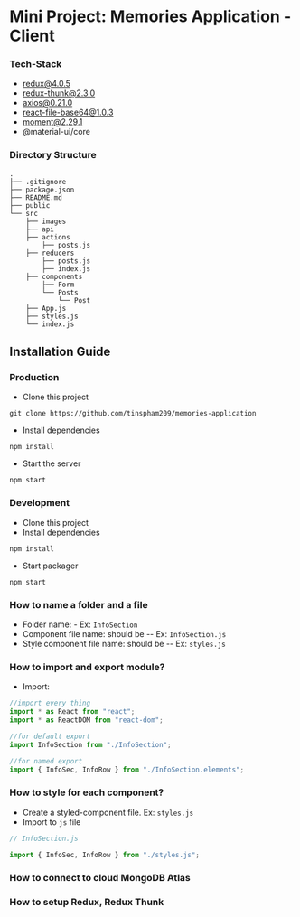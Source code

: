 # Mini Project: Memories Application - Client

### Tech-Stack

- redux@4.0.5
- redux-thunk@2.3.0
- axios@0.21.0
- react-file-base64@1.0.3
- moment@2.29.1
- @material-ui/core

### Directory Structure

```
.
├── .gitignore
├── package.json
├── README.md
├── public
└── src
    ├── images
    ├── api
    ├── actions
        ├── posts.js
    ├── reducers
        ├── posts.js
        ├── index.js
    ├── components
        ├── Form
        └── Posts
            └── Post
    ├── App.js
    ├── styles.js
    └── index.js
```

## Installation Guide

### Production

- Clone this project

```
git clone https://github.com/tinspham209/memories-application
```

- Install dependencies

```
npm install
```

- Start the server

```
npm start
```

### Development

- Clone this project
- Install dependencies

```
npm install
```

- Start packager

```
npm start
```

### How to name a folder and a file

- Folder name: - Ex: `InfoSection`
- Component file name: should be -- Ex: `InfoSection.js`
- Style component file name: should be -- Ex: `styles.js`

### How to import and export module?

- Import:

```js
//import every thing
import * as React from "react";
import * as ReactDOM from "react-dom";

//for default export
import InfoSection from "./InfoSection";

//for named export
import { InfoSec, InfoRow } from "./InfoSection.elements";
```

### How to style for each component?

- Create a styled-component file. Ex: `styles.js`
- Import to `js` file

```js
// InfoSection.js

import { InfoSec, InfoRow } from "./styles.js";
```

### How to connect to cloud MongoDB Atlas

### How to setup Redux, Redux Thunk
